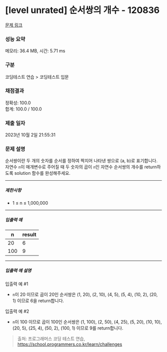 # [level unrated] 순서쌍의 개수 - 120836 

[문제 링크](https://school.programmers.co.kr/learn/courses/30/lessons/120836) 

### 성능 요약

메모리: 36.4 MB, 시간: 5.71 ms

### 구분

코딩테스트 연습 > 코딩테스트 입문

### 채점결과

정확성: 100.0<br/>합계: 100.0 / 100.0

### 제출 일자

2023년 10월 2일 21:55:31

### 문제 설명

<p>순서쌍이란 두 개의 숫자를 순서를 정하여 짝지어 나타낸 쌍으로 (a, b)로 표기합니다. 자연수 <code>n</code>이 매개변수로 주어질 때 두 숫자의 곱이 <code>n</code>인 자연수 순서쌍의 개수를 return하도록 solution 함수를 완성해주세요.</p>

<hr>

<h5>제한사항</h5>

<ul>
<li>1 ≤ n ≤ 1,000,000</li>
</ul>

<hr>

<h5>입출력 예</h5>
<table class="table">
        <thead><tr>
<th>n</th>
<th>result</th>
</tr>
</thead>
        <tbody><tr>
<td>20</td>
<td>6</td>
</tr>
<tr>
<td>100</td>
<td>9</td>
</tr>
</tbody>
      </table>
<hr>

<h5>입출력 예 설명</h5>

<p>입출력 예 #1</p>

<ul>
<li><code>n</code>이 20 이므로 곱이 20인 순서쌍은 (1, 20), (2, 10), (4, 5), (5, 4), (10, 2), (20, 1) 이므로 6을 return합니다.</li>
</ul>

<p>입출력 예 #2</p>

<ul>
<li><code>n</code>이 100 이므로 곱이 100인 순서쌍은 (1, 100), (2, 50), (4, 25), (5, 20), (10, 10), (20, 5), (25, 4), (50, 2), (100, 1) 이므로 9를 return합니다.</li>
</ul>


> 출처: 프로그래머스 코딩 테스트 연습, https://school.programmers.co.kr/learn/challenges